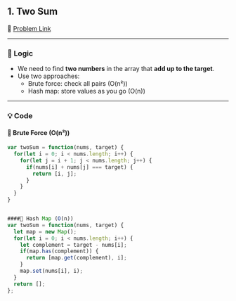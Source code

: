 ## 1. Two Sum

🔗 [Problem Link](https://leetcode.com/problems/two-sum/description/)

---

### 🧠 Logic

- We need to find **two numbers** in the array that **add up to the target**.
- Use two approaches:
  - Brute force: check all pairs (O(n²))
  - Hash map: store values as you go (O(n))

---

### 💡 Code

#### 🔹 Brute Force (O(n²))

```js
var twoSum = function(nums, target) {
  for(let i = 0; i < nums.length; i++) {
    for(let j = i + 1; j < nums.length; j++) {
      if(nums[i] + nums[j] === target) {
        return [i, j];
      }
    }
  }
}


####🔹 Hash Map (O(n))
var twoSum = function(nums, target) {
  let map = new Map();
  for(let i = 0; i < nums.length; i++) {
    let complement = target - nums[i];
    if(map.has(complement)) {
      return [map.get(complement), i];
    }
    map.set(nums[i], i);
  }
  return [];
};
